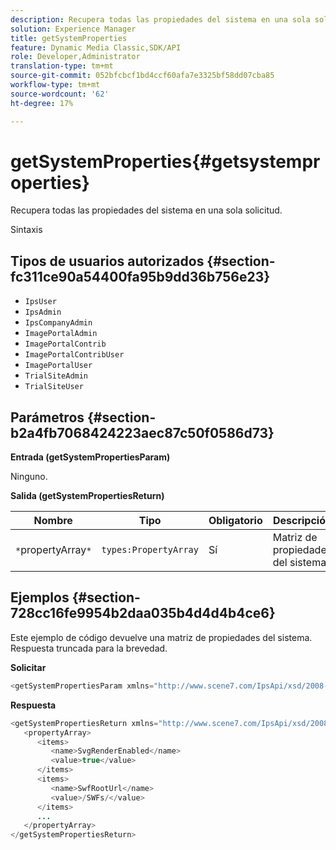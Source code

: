 ```yaml
---
description: Recupera todas las propiedades del sistema en una sola solicitud.
solution: Experience Manager
title: getSystemProperties
feature: Dynamic Media Classic,SDK/API
role: Developer,Administrator
translation-type: tm+mt
source-git-commit: 052bfcbcf1bd4ccf60afa7e3325bf58dd07cba85
workflow-type: tm+mt
source-wordcount: '62'
ht-degree: 17%

---
```



# getSystemProperties{#getsystemproperties}

Recupera todas las propiedades del sistema en una sola solicitud.

Sintaxis

## Tipos de usuarios autorizados {#section-fc311ce90a54400fa95b9dd36b756e23}

* `IpsUser`
* `IpsAdmin`
* `IpsCompanyAdmin`
* `ImagePortalAdmin`
* `ImagePortalContrib`
* `ImagePortalContribUser`
* `ImagePortalUser`
* `TrialSiteAdmin`
* `TrialSiteUser`

## Parámetros {#section-b2a4fb7068424223aec87c50f0586d73}

**Entrada (getSystemPropertiesParam)**

Ninguno.

**Salida (getSystemPropertiesReturn)**

| Nombre | Tipo | Obligatorio | Descripción |
|---|---|---|---|
| `*`propertyArray`*` | `types:PropertyArray` | Sí | Matriz de propiedades del sistema. |

## Ejemplos {#section-728cc16fe9954b2daa035b4d4d4b4ce6}

Este ejemplo de código devuelve una matriz de propiedades del sistema. Respuesta truncada para la brevedad.

**Solicitar**

```java
<getSystemPropertiesParam xmlns="http://www.scene7.com/IpsApi/xsd/2008-09-10"/>
```

**Respuesta**

```java
<getSystemPropertiesReturn xmlns="http://www.scene7.com/IpsApi/xsd/2008-09-10"> 
   <propertyArray> 
      <items> 
         <name>SvgRenderEnabled</name> 
         <value>true</value> 
      </items> 
      <items> 
         <name>SwfRootUrl</name> 
         <value>/SWFs/</value> 
      </items> 
      ... 
   </propertyArray> 
</getSystemPropertiesReturn>
```

